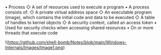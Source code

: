 • Process
   ◇ A set of resources used to execute a program
• A process consists of:
   ◇ A private virtual address space
   ◇ An executable program (image), which contains the initial code and data to be executed
   ◇ A table of handles to kernel objects
   ◇ A security context, called an access token
      ▪ Used for security checks when accessing shared resources
• On or more threads that execute code

!(https://github.com/shell-bomb/Notes/blob/main/Windows-Internals/Images/Image1.png)



